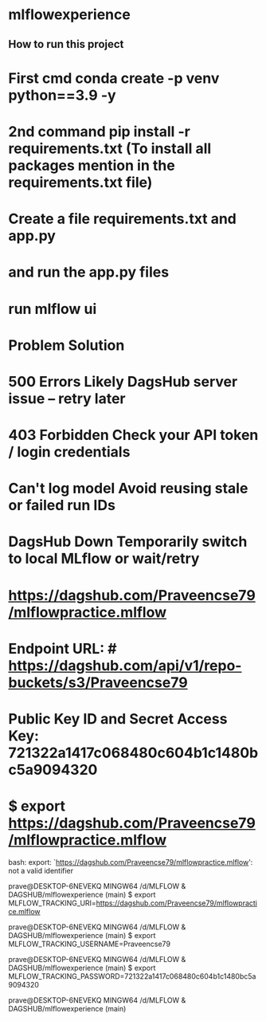 # mlflowexperience

## How to run this project 
# First cmd conda create -p venv python==3.9 -y
# 2nd command pip install -r requirements.txt (To install all packages mention in the requirements.txt file)
# Create a file requirements.txt and app.py
# and run the app.py files
# run mlflow ui
# Problem	Solution
# 500 Errors	Likely DagsHub server issue – retry later
# 403 Forbidden	Check your API token / login credentials
# Can't log model	Avoid reusing stale or failed run IDs
# DagsHub Down	Temporarily switch to local MLflow or wait/retry
# https://dagshub.com/Praveencse79/mlflowpractice.mlflow
# Endpoint URL: # https://dagshub.com/api/v1/repo-buckets/s3/Praveencse79 
# Public Key ID and Secret Access Key: 721322a1417c068480c604b1c1480bc5a9094320
# $ export https://dagshub.com/Praveencse79/mlflowpractice.mlflow
bash: export: `https://dagshub.com/Praveencse79/mlflowpractice.mlflow': not a valid identifier

prave@DESKTOP-6NEVEKQ MINGW64 /d/MLFLOW & DAGSHUB/mlflowexperience (main)
$ export MLFLOW_TRACKING_URI=https://dagshub.com/Praveencse79/mlflowpractice.mlflow

prave@DESKTOP-6NEVEKQ MINGW64 /d/MLFLOW & DAGSHUB/mlflowexperience (main)
$ export MLFLOW_TRACKING_USERNAME=Praveencse79

prave@DESKTOP-6NEVEKQ MINGW64 /d/MLFLOW & DAGSHUB/mlflowexperience (main)
$ export MLFLOW_TRACKING_PASSWORD=721322a1417c068480c604b1c1480bc5a9094320

prave@DESKTOP-6NEVEKQ MINGW64 /d/MLFLOW & DAGSHUB/mlflowexperience (main)